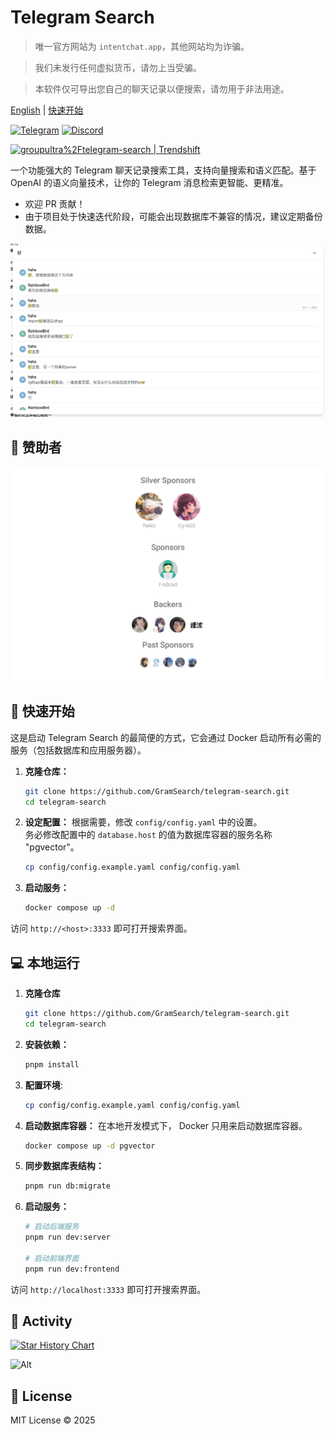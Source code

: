 # Telegram Search

> 唯一官方网站为 `intentchat.app`，其他网站均为诈骗。

> 我们未发行任何虚拟货币，请勿上当受骗。

> 本软件仅可导出您自己的聊天记录以便搜索，请勿用于非法用途。

[English](./README_EN.md) | [快速开始](./getting-started.md)

[![Telegram](https://img.shields.io/badge/Telegram-2CA5E0?style=for-the-badge&logo=telegram&logoColor=white)](https://t.me/+Gs3SH2qAPeFhYmU9)
[![Discord](https://dcbadge.limes.pink/api/server/NzYsmJSgCT)](https://discord.gg/NzYsmJSgCT)

<a href="https://trendshift.io/repositories/13868" target="_blank"><img src="https://trendshift.io/api/badge/repositories/13868" alt="groupultra%2Ftelegram-search | Trendshift" style="width: 250px; height: 55px;" width="250" height="55"/></a>

一个功能强大的 Telegram 聊天记录搜索工具，支持向量搜索和语义匹配。基于 OpenAI 的语义向量技术，让你的 Telegram 消息检索更智能、更精准。

- 欢迎 PR 贡献！
- 由于项目处于快速迭代阶段，可能会出现数据库不兼容的情况，建议定期备份数据。

![preview](./docs/assets/preview.png)

## 💖 赞助者

![Sponsors](https://github.com/luoling8192/luoling8192/raw/master/sponsorkit/sponsors.svg)

## 🚀 快速开始

这是启动 Telegram Search 的最简便的方式，它会通过 Docker 启动所有必需的服务（包括数据库和应用服务器）。

1.  **克隆仓库：**

    ```bash
    git clone https://github.com/GramSearch/telegram-search.git
    cd telegram-search
    ```

2.  **设定配置：**
    根据需要，修改 `config/config.yaml` 中的设置。\
    务必修改配置中的 `database.host` 的值为数据库容器的服务名称 "pgvector"。
    ```bash
    cp config/config.example.yaml config/config.yaml
    ```

3.  **启动服务：**

    ```bash
    docker compose up -d
    ```

访问 `http://<host>:3333` 即可打开搜索界面。

## 💻 本地运行

1.  **克隆仓库**

    ```bash
    git clone https://github.com/GramSearch/telegram-search.git
    cd telegram-search
    ```

2.  **安装依赖：**

    ```bash
    pnpm install
    ```

3.  **配置环境**:

    ```bash
    cp config/config.example.yaml config/config.yaml
    ```

4.  **启动数据库容器：**
    在本地开发模式下， Docker 只用来启动数据库容器。

    ```bash
    docker compose up -d pgvector
    ```

5.  **同步数据库表结构：**

    ```bash
    pnpm run db:migrate
    ```

6.  **启动服务：**

    ```bash
    # 启动后端服务
    pnpm run dev:server

    # 启动前端界面
    pnpm run dev:frontend
    ```

访问 `http://localhost:3333` 即可打开搜索界面。

## 🚀 Activity

[![Star History Chart](https://api.star-history.com/svg?repos=luoling8192/telegram-search&type=Date)](https://star-history.com/#luoling8192/telegram-search&Date)

![Alt](https://repobeats.axiom.co/api/embed/c0fe5f057a33ce830a632c6ae421433f50e9083f.svg "Repobeats analytics image")

## 📝 License

MIT License © 2025

